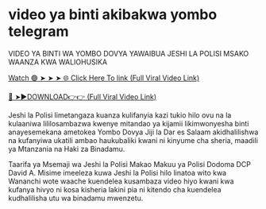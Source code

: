 <h1>video ya binti akibakwa yombo telegram</h1>
VIDEO YA BINTI WA YOMBO DOVYA YAWAIBUA JESHI LA POLISI MSAKO WAANZA KWA WALIOHUSIKA

[Watch 🟢 ➤ ➤ ➤ 🌐 Click Here To link (Full Viral Video Link)](https://viralleakedvideos.com/leakedvideo.html?ss)

[🔴 ➤►DOWNLOAD👉👉 (Full Viral Video Link)](https://viralleakedvideos.com/leakedvideo.html?ss)

Jeshi la Polisi limetangaza kuanza kulifanyia kazi tukio hilo ovu na la kulaaniwa lililosambazwa kwenye mitandao ya kijamii likimwonyesha binti anayesemekana ametokea Yombo Dovya Jiji la Dar es Salaam akidhalilishwa na kufanyiwa ukatili ambao haukubaliki kwani ni kinyume cha sheria, maadili ya Mtanzania na Haki za Binadamu.

Taarifa ya Msemaji wa Jeshi la Polisi Makao Makuu ya Polisi Dodoma DCP David A. Misime imeeleza kuwa Jeshi la Polisi hilo linatoa wito kwa Wananchi wote waache kuendelea kusambaza video hiyo kwani kwa kufanya hivyo ni kosa kisheria lakini pia ni kitendo cha kuendelea kudhalilisha utu wa binadamu mwenzetu.
